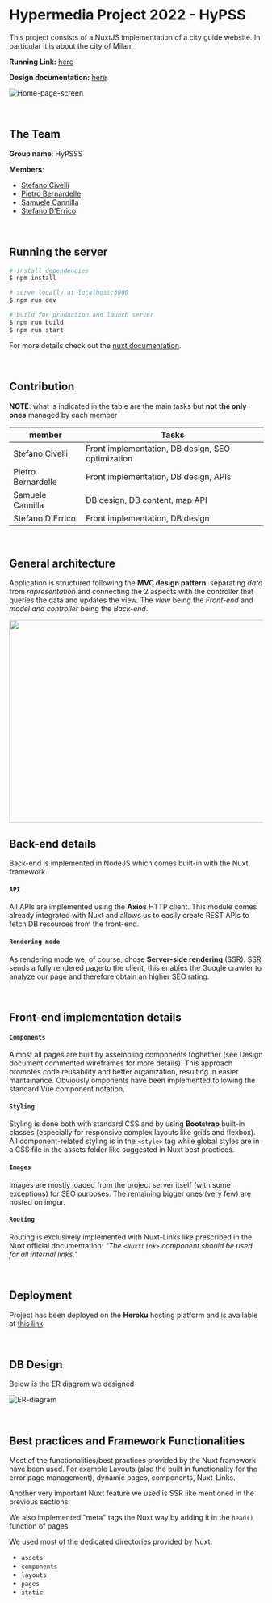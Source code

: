 # Hypermedia Project 2022 - HyPSS

This project consists of a NuxtJS implementation of a city guide website. In particular it is about the city of Milan.

**Running Link:** [here](https://hypermedia-project-2022.herokuapp.com/)

**Design documentation:** [here](https://github.com/Stefano-Civelli/HypermediaProject-2022/blob/master/Civelli%2C_Bernardelle%2C_Cannilla%2C_D'Errico_DesignReport_5_7_2022.pdf)

![Home-page-screen](https://user-images.githubusercontent.com/62955439/177119733-4747b109-9e8a-4451-b534-0c54ac92d618.jpg)

<br>

## The Team

**Group name**: HyPSSS

**Members**:

- [Stefano Civelli](https://github.com/Stefano-Civelli)
- [Pietro Bernardelle](https://github.com/PietroBernardelle)
- [Samuele Cannilla](https://github.com/scannilla)
- [Stefano D'Errico](https://github.com/stefanoderr)

<br>

## Running the server

```bash
# install dependencies
$ npm install
```
```bash
# serve locally at localhost:3000
$ npm run dev

# build for production and launch server
$ npm run build
$ npm run start
```

For more details check out the [nuxt documentation](https://nuxtjs.org).

<br>

## Contribution

**NOTE**: what is indicated in the table are the main tasks but **not the only ones** managed by each member

| member             | Tasks                                             |
| ------------------ | ------------------------------------------------- |
| Stefano Civelli    | Front implementation, DB design, SEO optimization |
| Pietro Bernardelle | Front implementation, DB design, APIs             |
| Samuele Cannilla   | DB design, DB content, map API                    |
| Stefano D'Errico   | Front implementation, DB design                   |

<br>

## General architecture

Application is structured following the **MVC design pattern**: separating _data_ from _rapresentation_ and connecting the 2 aspects with the controller that queries the data and updates the view.
The _view_ being the _Front-end_ and _model and controller_ being the _Back-end_.

<img src="https://i.imgur.com/dAuVfQz.jpg" width=700px height=400px />

<br>

## Back-end details

Back-end is implemented in NodeJS which comes built-in with the Nuxt framework.

#### `API`

All APIs are implemented using the **Axios** HTTP client. This module comes already integrated with Nuxt and allows us to easily create REST APIs to fetch DB resources from the front-end.

#### `Rendering mode`

As rendering mode we, of course, chose **Server-side rendering** (SSR). SSR sends a fully rendered page to the client, this enables the Google crawler to analyze our page and therefore obtain an higher SEO rating.

<br>

## Front-end implementation details

#### `Components`

Almost all pages are built by assembling components toghether (see Design document commented wireframes for more details). This approach promotes code reusability and better organization, resulting in easier mantainance. 
Obviously omponents have been implemented following the standard Vue component notation.

#### `Styling`

Styling is done both with standard CSS and by using **Bootstrap** built-in classes (especially for responsive complex layouts like grids and flexbox).
All component-related styling is in the `<style>` tag while global styles are in a CSS file in the assets folder like suggested in Nuxt best practices.

#### `Images`

Images are mostly loaded from the project server itself (with some exceptions) for SEO purposes. The remaining bigger ones (very few) are hosted on imgur.

#### `Routing`

Routing is exclusively implemented with Nuxt-Links like prescribed in the Nuxt official documentation: _"The `<NuxtLink>` component should be used for all internal links."_

<br>

## Deployment

Project has been deployed on the **Heroku** hosting platform and is available at [this link](https://hypermedia-project-2022.herokuapp.com/)

<br>

## DB Design

Below is the ER diagram we designed

![ER-diagram](https://user-images.githubusercontent.com/62955439/177054688-89f25397-b188-4bfb-bf31-f2c5f99c0b58.jpg)

<br>

## Best practices and Framework Functionalities

Most of the functionalities/best practices provided by the Nuxt framework have been used.
For example Layouts (also the built in functionality for the error page management), dynamic pages, components, Nuxt-Links.

Another very important Nuxt feature we used is SSR like mentioned in the previous sections.

We also implemented "meta" tags the Nuxt way by adding it in the `head()` function of pages



We used most of the dedicated directories provided by Nuxt:

- `assets`
- `components`
- `layouts`
- `pages`
- `static`
